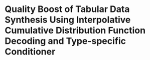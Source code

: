 # Quality Boost of Tabular Data Synthesis Using Interpolative Cumulative Distribution Function Decoding and Type-specific Conditioner
